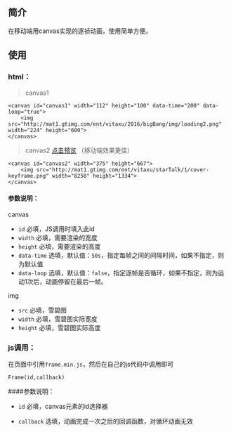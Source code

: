 ## 简介

在移动端用canvas实现的逐祯动画，使用简单方便。

## 使用

### html：

> canvas1

    <canvas id="canvas1" width="112" height="100" data-time="200" data-loop="true">
        <img src="http://mat1.gtimg.com/ent/vitaxu/2016/bigBang/img/loading2.png" width="224" height="600">
    </canvas>

> canvas2   [点击预览](https://vitaxu.github.io/CanvasAnimation/)  （移动端效果更佳）

    <canvas id="canvas2" width="375" height="667">
        <img src="http://mat1.gtimg.com/ent/vitaxu/starTalk/1/cover-keyframe.png" width="8250" height="1334">
    </canvas>

#### 参数说明：

canvas 

* `id` 必填，JS调用时填入此id
* `width` 必填，需要渲染的宽度
* `height` 必填，需要渲染的高度
* `data-time` 选填，默认值：`50s`，指定每帧之间的间隔时间，如果不指定，则为默认值
* `data-loop` 选填，默认值：`false`，指定逐帧是否循环，如果不指定，则为运动1次后，动画停留在最后一帧。 

img  

* `src` 必填，雪碧图
* `width` 必填，雪碧图实际宽度
* `height` 必填，雪碧图实际高度

### js调用：

在页面中引用`frame.min.js`，然后在自己的js代码中调用即可  

    Frame(id,callback) 

####参数说明：  

* `id` 必填，canvas元素的id选择器

* `callback` 选填，动画完成一次之后的回调函数，对循环动画无效
